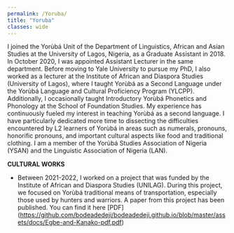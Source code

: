 ```yaml
---
permalink: /Yoruba/
title: "Yoruba"
classes: wide
---
```

I joined the Yorùbá Unit of the Department of Linguistics, African and Asian Studies at the University of Lagos, Nigeria, as a Graduate Assistant in 2018. In October 2020, I was appointed Assistant Lecturer in the same department. Before moving to Yale University to pursue my PhD, I also worked as a lecturer at the Institute of African and Diaspora Studies (University of Lagos), where I taught Yorùbá as a Second Language under the Yorùbá Language and Cultural Proficiency Program (YLCPP). Additionally, I occasionally taught Introductory Yorùbá Phonetics and Phonology at the School of Foundation Studies. My experience has continuously fueled my interest in teaching Yorùbá as a second language. I have particularly dedicated more time to dissecting the difficulties encountered by L2 learners of Yorùbá in areas such as numerals, pronouns, honorific pronouns, and important cultural aspects like food and traditional clothing.
I am a member of the Yorùbá Studies Association of Nigeria (YSAN) and the Linguistic Association of Nigeria (LAN).    


**CULTURAL WORKS**
- Between 2021-2022, I worked on a project that was funded by the Institute of African and Diaspora Studies (UNILAG). During this project, we focused on Yorùbá traditional means of transportation, especially those used by hunters and warriors. A paper from this project has been published. You can find it here  [PDF]  
(https://github.com/bodeadedeji/bodeadedeji.github.io/blob/master/assets/docs/Egbe-and-Kanako-pdf.pdf)



